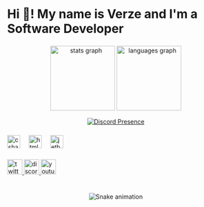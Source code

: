 <h1 align="left">Hi 👋! My name is Verze and I'm a Software Developer</h1>

###

<div align="center">
  <img src="https://github-readme-stats.vercel.app/api?username=VerzeHxD&hide_title=true&hide_rank=false&show_icons=true&include_all_commits=true&count_private=true&disable_animations=true&theme=github_dark&locale=en&hide_border=false" height="150" alt="stats graph"  />
  <img src="https://github-readme-stats.vercel.app/api/top-langs?username=VerzeHxD&locale=en&hide_title=false&layout=compact&card_width=320&langs_count=5&theme=github_dark&hide_border=false" height="150" alt="languages graph"  />
</div>

</div>

<div align="center" width="50">

[![Discord Presence](https://lanyard.cnrad.dev/api/1106620371307864085?theme=dark&bg=10141c&animated=false&hideDiscrim=true&borderRadius=30px&idleMessage=If%20My%20Softwares%20Help%20You,%20Please%20Consider%20Following%20My%20Github,%20Thank%20You!%20<3)](https://discord.com/users/11106620371307864085)

<div align="center" width="50">

###

<div align="left">
  <img src="https://cdn.jsdelivr.net/gh/devicons/devicon/icons/csharp/csharp-original.svg" height="30" alt="csharp logo"  />
  <img width="12" />
  <img src="https://cdn.jsdelivr.net/gh/devicons/devicon/icons/html5/html5-original.svg" height="30" alt="html5 logo"  />
  <img width="12" />
  <img src="https://cdn.jsdelivr.net/gh/devicons/devicon/icons/jetbrains/jetbrains-original.svg" height="30" alt="jetbrains logo"  />
</div>

###

<div align="left">
  <a href="https://twitter.com/VerzeHxD" target="_blank">
    <img src="https://img.shields.io/static/v1?message=Twitter&logo=twitter&label=&color=1DA1F2&logoColor=white&labelColor=&style=for-the-badge" height="35" alt="twitter logo"  />
  </a>
  <a href="https://discord.com/users/1106620371307864085" target="_blank">
    <img src="https://img.shields.io/static/v1?message=Discord&logo=discord&label=&color=7289DA&logoColor=white&labelColor=&style=for-the-badge" height="35" alt="discord logo"  />
  </a>
  <a href="https://www.youtube.com/channel/UCZGl2oIOJpYQfKE-XPBk8Iw" target="_blank">
    <img src="https://img.shields.io/static/v1?message=Youtube&logo=youtube&label=&color=FF0000&logoColor=white&labelColor=&style=for-the-badge" height="35" alt="youtube logo"  />
  </a>
</div>

###

<br clear="both">

<img src="https://github.com/maurodesouza/profile-readme-generator/raw/main/public/assets/snake.svg" alt="Snake animation" />

###

